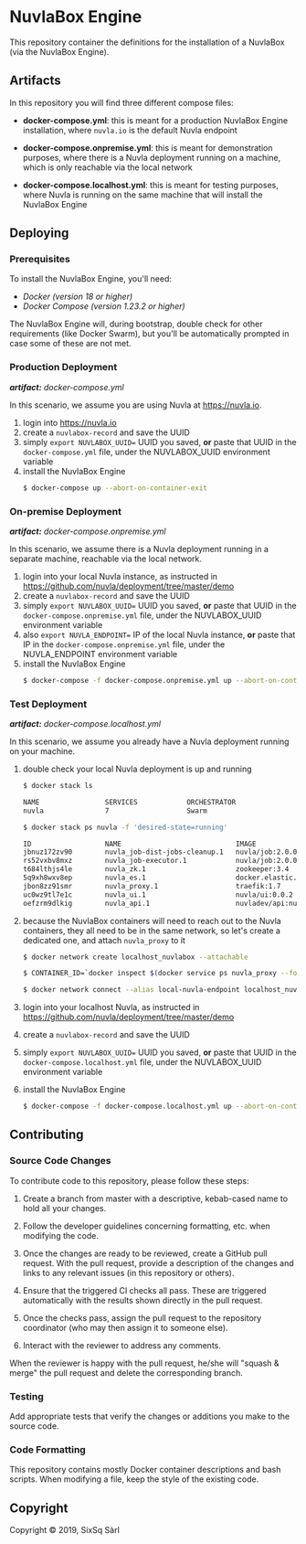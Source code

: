 # NuvlaBox Engine

This repository container the definitions for the installation of a NuvlaBox (via the NuvlaBox Engine).

## Artifacts

In this repository you will find three different compose files:
 - **docker-compose.yml**: this is meant for a production NuvlaBox Engine installation, 
 where `nuvla.io` is the default Nuvla endpoint
 
 - **docker-compose.onpremise.yml**: this is meant for demonstration purposes, where 
 there is a Nuvla deployment running on a machine, which is only reachable via the local network
 
 - **docker-compose.localhost.yml**: this is meant for testing purposes, where Nuvla is 
 running on the same machine that will install the NuvlaBox Engine
 
## Deploying

### Prerequisites 

To install the NuvlaBox Engine, you'll need:
 - *Docker (version 18 or higher)*
 - *Docker Compose (version 1.23.2 or higher)*
 
The NuvlaBox Engine will, during bootstrap, double check for other requirements (like 
Docker Swarm), but you'll be automatically prompted in case some of these are not met.


### Production Deployment

_**artifact:** docker-compose.yml_

In this scenario, we assume you are using Nuvla at https://nuvla.io.

 1. login into https://nuvla.io
 2. create a `nuvlabox-record` and save the UUID
 3. simply `export NUVLABOX_UUID=` UUID you saved, **or** paste that UUID in the `docker-compose.yml` file, under the NUVLABOX_UUID environment variable
 4. install the NuvlaBox Engine
    ```bash
    $ docker-compose up --abort-on-container-exit
    ```


### On-premise Deployment

_**artifact:** docker-compose.onpremise.yml_

In this scenario, we assume there is a Nuvla deployment running in a separate machine, 
reachable via the local network.

 1. login into your local Nuvla instance, as instructed in https://github.com/nuvla/deployment/tree/master/demo
 2. create a `nuvlabox-record` and save the UUID
 3. simply `export NUVLABOX_UUID=` UUID you saved, **or** paste that UUID in the `docker-compose.onpremise.yml` file, under the NUVLABOX_UUID environment variable
 4. also `export NUVLA_ENDPOINT=` IP of the local Nuvla instance, **or** paste that IP 
 in the `docker-compose.onpremise.yml` file, under the NUVLA_ENDPOINT environment variable
 5. install the NuvlaBox Engine
    ```bash
    $ docker-compose -f docker-compose.onpremise.yml up --abort-on-container-exit
    ```
    

### Test Deployment

_**artifact:** docker-compose.localhost.yml_

In this scenario, we assume you already have a Nuvla deployment running on your machine.

 1. double check your local Nuvla deployment is up and running
    ```bash
    $ docker stack ls
    
    NAME                SERVICES            ORCHESTRATOR
    nuvla               7                   Swarm
    ```
    ```bash
    $ docker stack ps nuvla -f 'desired-state=running'
    
    ID                  NAME                            IMAGE                                                 NODE                    DESIRED STATE       CURRENT STATE            ERROR               PORTS
    jbnuz172zv90        nuvla_job-dist-jobs-cleanup.1   nuvla/job:2.0.0                                       linuxkit-025000000001   Running             Running 43 seconds ago                       
    rs52vxbv8mxz        nuvla_job-executor.1            nuvla/job:2.0.0                                       linuxkit-025000000001   Running             Running 45 seconds ago                       
    t684lthjs4le        nuvla_zk.1                      zookeeper:3.4                                         linuxkit-025000000001   Running             Running 2 minutes ago                        
    5q9xh8wxv8ep        nuvla_es.1                      docker.elastic.co/elasticsearch/elasticsearch:7.0.0   linuxkit-025000000001   Running             Running 2 minutes ago                        
    jbon8zz91smr        nuvla_proxy.1                   traefik:1.7                                           linuxkit-025000000001   Running             Running 2 minutes ago                        
    uc0wz9tl7e1c        nuvla_ui.1                      nuvla/ui:0.0.2                                        linuxkit-025000000001   Running             Running 3 minutes ago                        
    oefzrm9dlkig        nuvla_api.1                     nuvladev/api:nuvlabox-record                          linuxkit-025000000001   Running             Running 2 minutes ago        
    
    ```
    
 2. because the NuvlaBox containers will need to reach out to the Nuvla containers, they all need 
 to be in the same network, so let's create a dedicated one, and attach `nuvla_proxy` to it
 
    ```bash
    $ docker network create localhost_nuvlabox --attachable
    ```
    ```bash
    $ CONTAINER_ID=`docker inspect $(docker service ps nuvla_proxy --format '{{json .}}' | jq -r .ID) | jq -r .[].Status.ContainerStatus.ContainerID`

    $ docker network connect --alias local-nuvla-endpoint localhost_nuvlabox $CONTAINER_ID
    ```
    
 3. login into your localhost Nuvla, as instructed in https://github.com/nuvla/deployment/tree/master/demo
 4. create a `nuvlabox-record` and save the UUID
 5. simply `export NUVLABOX_UUID=` UUID you saved, **or** paste that UUID in the `docker-compose.localhost.yml` file, under the NUVLABOX_UUID environment variable
 6. install the NuvlaBox Engine
    ```bash
    $ docker-compose -f docker-compose.localhost.yml up --abort-on-container-exit
    ```


## Contributing

### Source Code Changes

To contribute code to this repository, please follow these steps:

 1. Create a branch from master with a descriptive, kebab-cased name
    to hold all your changes.

 2. Follow the developer guidelines concerning formatting, etc. when
    modifying the code.
   
 3. Once the changes are ready to be reviewed, create a GitHub pull
    request.  With the pull request, provide a description of the
    changes and links to any relevant issues (in this repository or
    others). 
   
 4. Ensure that the triggered CI checks all pass.  These are triggered
    automatically with the results shown directly in the pull request.

 5. Once the checks pass, assign the pull request to the repository
    coordinator (who may then assign it to someone else).

 6. Interact with the reviewer to address any comments.

When the reviewer is happy with the pull request, he/she will "squash
& merge" the pull request and delete the corresponding branch.

### Testing

Add appropriate tests that verify the changes or additions you make to
the source code.

### Code Formatting

This repository contains mostly Docker container descriptions and bash
scripts. When modifying a file, keep the style of the existing code.

## Copyright

Copyright &copy; 2019, SixSq Sàrl
